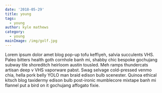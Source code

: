 ```yaml
---
date: '2018-05-29'
title: young
tags:
  - young
author: kyle mathews
category:
  - young
mainImage: /img/golf.jpg
---
```

Lorem ipsum dolor amet blog pop-up tofu keffiyeh, salvia succulents VHS. Paleo bitters health goth cornhole banh mi, shabby chic bespoke gochujang subway tile shoreditch heirloom austin tousled. Meh ramps thundercats artisan deep v VHS vaporware pabst. Swag selvage cold-pressed venmo chia, hella pork belly YOLO man braid edison bulb scenester. Quinoa ethical kitsch blog taxidermy edison bulb post-ironic mumblecore mixtape banh mi flannel put a bird on it gochujang affogato fixie.
